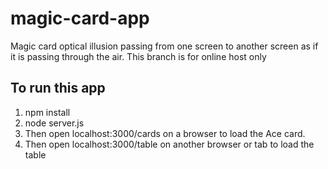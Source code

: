 # magic-card-app
Magic card optical illusion passing from one screen to another screen as if it is passing through the air.
This branch is for online host only

To run this app
-----------------------------
1) npm install
2) node server.js
3) Then open localhost:3000/cards on a browser to load the Ace card.
4) Then open localhost:3000/table on another browser or tab to load the table

